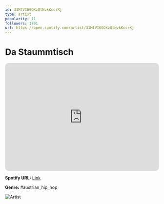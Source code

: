 ```yaml
---
id: 31MfVI6GOXzQtNvkKccrXj
type: artist
popularity: 11
followers: 1791
url: https://open.spotify.com/artist/31MfVI6GOXzQtNvkKccrXj
---
```

# Da Staummtisch

<iframe style="border-radius:12px" src="https://open.spotify.com/embed/artist/31MfVI6GOXzQtNvkKccrXj" width="100%" height="352" frameBorder="0" allowfullscreen="" allow="autoplay; clipboard-write; encrypted-media; fullscreen; picture-in-picture" loading="lazy"></iframe>

**Spotify URL:** [Link](https://open.spotify.com/artist/31MfVI6GOXzQtNvkKccrXj)

**Genre:**  #austrian_hip_hop

![Artist](https://i.scdn.co/image/ab6761610000e5eb0a222875d047dd4e9bae6176)
